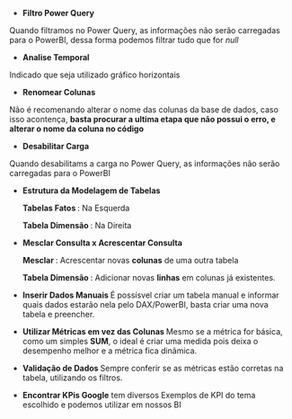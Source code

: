 * <b> Filtro Power Query </b>

Quando filtramos no Power Query, as informações não serão carregadas para o PowerBI, dessa forma podemos filtrar tudo que for <i> null </i>
  
* <b> Analise Temporal </b>
  
Indicado que seja utilizado gráfico horizontais
  
* <b> Renomear Colunas </b>

Não é recomenando alterar o nome das colunas da base de dados, caso isso acontença, <b> basta procurar a ultima etapa que não possui o erro, e alterar o nome da coluna no código </b>

* <b> Desabilitar Carga </b>
  
Quando desabilitams a carga no Power Query, as informações não serão carregadas para o PowerBI
  
* <b> Estrutura da Modelagem de Tabelas </b>

  <b> Tabelas Fatos </b>: Na Esquerda
  
  <b> Tabela Dimensão </b>: Na Direita

* <b> Mesclar Consulta x Acrescentar Consulta </b>

  <b> Mesclar </b>: Acrescentar novas <b>colunas</b> de uma outra tabela
  
  <b> Tabela Dimensão </b>: Adicionar novas <b>linhas</b> em colunas já existentes.

* <b> Inserir Dados Manuais </b>
É possísvel criar um tabela manual e informar quais dados estarão nela pelo DAX/PowerBI, basta criar uma nova tabela e preencher.

* <b> Utilizar Métricas em vez das Colunas </b>
Mesmo se a métrica for básica, como um simples <b>SUM</b>, o ideal é criar uma medida pois deixa o desempenho melhor e a métrica fica dinâmica.

* <b> Validação de Dados </b>
Sempre conferir se as métricas estão corretas na tabela, utilizando os filtros.

* <b> Encontrar KPis </b>
<b>Google</b> tem diversos Exemplos de KPI do tema escolhido e podemos utilizar em nossos BI
